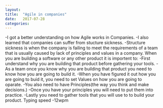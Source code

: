 ```yaml
---
layout: 
title:  "Agile in companies"
date:   2017-07-28 
categories: 
---
```

-I got a better understanding on how Agile works in Companies.
-I also  learned that companies can suffer from stucture sickness.
-Structure sickness is when the company is failing to meet the requirements
of a team that is usually caused by lack of principles and values in a company.
 When you are building a software or any other product it is importent to: 
-First understand why you are building that product before gathering your tools.
-As a team once you know why you are building that product you need to know how
 you are going to build it.
-When you have figured it out how you are going to buid it, you need to set Values
on how you are going to oparate.
-You also need to have Principles(the way you think and make decisions.)
-Once you have your principles you will need to put them into practice.
-Lastly you need to gather tools that you will use to to build your product.
         Typing speed 
-12wpm

